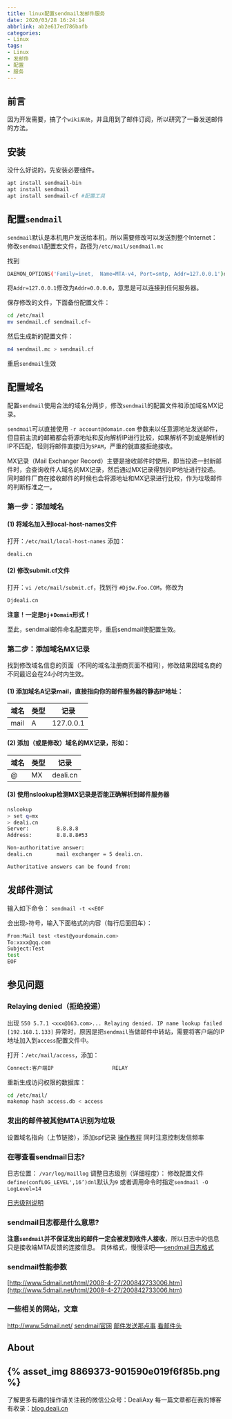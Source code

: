 ```yaml
---
title: linux配置sendmail发邮件服务
date: 2020/03/28 16:24:14
abbrlink: ab2e617ed786bafb
categories:
- Linux
tags:
- Linux
- 发邮件
- 配置
- 服务
---
```

## 前言
因为开发需要，搞了个`wiki系统`，并且用到了邮件订阅，所以研究了一番发送邮件的方法。

## 安装
没什么好说的，先安装必要组件。

```bash
apt install sendmail-bin
apt install sendmail
apt install sendmail-cf #配置工具
```

## 配置`sendmail`
`sendmail`默认是本机用户发送给本机，所以需要修改可以发送到整个Internet：
修改`sendmail`配置宏文件，路径为`/etc/mail/sendmail.mc`

找到
```bash
DAEMON_OPTIONS('Family=inet,  Name=MTA-v4, Port=smtp, Addr=127.0.0.1')dnl
```
将`Addr=127.0.0.1`修改为`Addr=0.0.0.0`，意思是可以连接到任何服务器。

保存修改的文件，下面备份配置文件：

```bash
cd /etc/mail
mv sendmail.cf sendmail.cf~
```

然后生成新的配置文件：
```bash
m4 sendmail.mc > sendmail.cf
```

重启`sendmail`生效

## 配置域名
配置`sendmail`使用合法的域名分两步，修改`sendmail`的配置文件和添加域名MX记录。

`sendmail`可以直接使用 `-r account@domain.com` 参数来以任意源地址发送邮件，但目前主流的邮箱都会将源地址和反向解析IP进行比较，如果解析不到或是解析的IP不匹配，轻则将邮件直接归为`SPAM`，严重的就直接拒绝接收。

MX记录（Mail Exchanger Record）主要是接收邮件时使用，即当投递一封新邮件时，会查询收件人域名的MX记录，然后通过MX记录得到的IP地址进行投递。同时邮件厂商在接收邮件的时候也会将源地址和MX记录进行比较，作为垃圾邮件的判断标准之一。

### 第一步：添加域名
#### (1) 将域名加入到local-host-names文件
打开：`/etc/mail/local-host-names`
添加：
```bash
deali.cn
```
#### (2) 修改submit.cf文件
打开：`vi /etc/mail/submit.cf`，找到行 `#Dj$w.Foo.COM`，修改为
```bash
Djdeali.cn
```
**注意！一定是`Dj`+`Domain`形式！**

至此，sendmail邮件命名配置完毕，重启sendmail使配置生效。

### 第二步：添加域名MX记录
找到修改域名信息的页面（不同的域名注册商页面不相同），修改结果因域名商的不同最迟会在24小时内生效。
#### (1) 添加域名A记录mail，直接指向你的邮件服务器的静态IP地址：
域名 | 类型 | 记录
--- | ---- | ----
mail | A | 127.0.0.1

#### (2) 添加（或是修改）域名的MX记录，形如：
域名 | 类型 | 记录
--- | ---- | ----
@   | MX   | deali.cn

#### (3) 使用nslookup检测MX记录是否能正确解析到邮件服务器
```bash
nslookup
> set q=mx
> deali.cn
Server:         8.8.8.8
Address:        8.8.8.8#53

Non-authoritative answer:
deali.cn        mail exchanger = 5 deali.cn.

Authoritative answers can be found from:
```

## 发邮件测试
输入如下命令：
`sendmail -t <<EOF`

会出现`>`符号，输入下面格式的内容（每行后面回车）：
```bash
From:Mail test <test@yourdomain.com>
To:xxxx@qq.com
Subject:Test
test
EOF
```

## 参见问题
### Relaying denied（拒绝投递）
出现 `550 5.7.1 <xxx@163.com>... Relaying denied. IP name lookup failed [192.168.1.133]` 异常时，原因是把`sendmail`当做邮件中转站，需要将客户端的IP地址加入到`access`配置文件中。

打开：`/etc/mail/access`，添加：
```bash
Connect:客户端IP                   RELAY
```

重新生成访问权限的数据库：
```bash
cd /etc/mail/
makemap hash access.db < access 
```

### 发出的邮件被其他MTA识别为垃圾
设置域名指向（上节链接），添加spf记录 [操作教程](https://www.renfei.org/blog/introduction-to-spf.html)
同时注意控制发信频率

### 在哪查看sendmail日志?
日志位置： `/var/log/maillog`
调整日志级别（详细程度）： 修改配置文件`define(confLOG_LEVEL',16’)dnl`默认为`9`
或者调用命令时指定`sendmail -O LogLevel=14`

[日志级别说明](http://www-01.ibm.com/support/knowledgecenter/ssw_aix_71/com.ibm.aix.networkcomm/sendmail_debugflags.htm?lang=zh)

### sendmail日志都是什么意思?
**注意`sendmail`并不保证发出的邮件一定会被发到收件人接收**，所以日志中的信息只是接收端MTA反馈的连接信息。
具体格式，慢慢读吧—–[sendmail日志格式](http://www.softpanorama.net/Mail/Sendmail/sendmail_logs_format.shtml)

### sendmail性能参数
[http://www.5dmail.net/html/2008-4-27/200842733006.htm](http://www.5dmail.net/html/2008-4-27/200842733006.htm)

### 一些相关的网站，文章
http://www.5dmail.net/
[sendmail官网](https://www.sendmail.com/sm/open_source/)
[邮件发送那点事](http://park.jobdeer.com/discussion/19/%E9%82%AE%E4%BB%B6%E5%8F%91%E9%80%81%E9%82%A3%E7%82%B9%E4%BA%8B)
[看邮件头](http://www.qqexmail.net/tips/st_security_look_head.asp)



## About
{% asset_img 8869373-901590e019f6f85b.png %}
---------------
了解更多有趣的操作请关注我的微信公众号：DealiAxy
每一篇文章都在我的博客有收录：[blog.deali.cn](http://blog.deali.cn)
